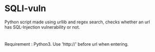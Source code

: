 # SQLI-vuln
Python script made using urllib and regex search, checks whether an url has SQL-Injection vulnerability or not.
#
Requirement : Python3.  Use 'http://' before url when entering.
